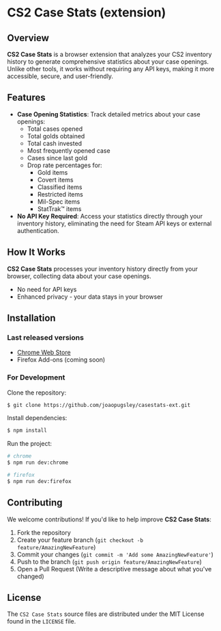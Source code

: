 # CS2 Case Stats (extension)

## Overview
**CS2 Case Stats** is a browser extension that analyzes your CS2 inventory history to generate comprehensive statistics about your case openings. Unlike other tools, it works without requiring any API keys, making it more accessible, secure, and user-friendly.

## Features
- **Case Opening Statistics**: Track detailed metrics about your case openings:
  - Total cases opened
  - Total golds obtained
  - Total cash invested
  - Most frequently opened case
  - Cases since last gold
  - Drop rate percentages for:
    - Gold items
    - Covert items
    - Classified items
    - Restricted items
    - Mil-Spec items
    - StatTrak™ items
- **No API Key Required**: Access your statistics directly through your inventory history, eliminating the need for Steam API keys or external authentication.

## How It Works
**CS2 Case Stats** processes your inventory history directly from your browser, collecting data about your case openings.

- No need for API keys
- Enhanced privacy - your data stays in your browser

## Installation

### Last released versions
- [Chrome Web Store](https://chromewebstore.google.com/detail/cs2-case-stats-steamtools/liijobbiponnejejcfpbbmkanlnhhkoo)
- Firefox Add-ons (coming soon)

### For Development

Clone the repository:
```bash
$ git clone https://github.com/joaopugsley/casestats-ext.git
```
Install dependencies:
```bash
$ npm install
```
Run the project:
```bash
# chrome
$ npm run dev:chrome

# firefox
$ npm run dev:firefox
```

## Contributing
We welcome contributions! If you'd like to help improve **CS2 Case Stats**:
1. Fork the repository
2. Create your feature branch (`git checkout -b feature/AmazingNewFeature`)
3. Commit your changes (`git commit -m 'Add some AmazingNewFeature'`)
4. Push to the branch (`git push origin feature/AmazingNewFeature`)
5. Open a Pull Request (Write a descriptive message about what you've changed)

## License
The `CS2 Case Stats` source files are distributed under the MIT License found in the `LICENSE` file.